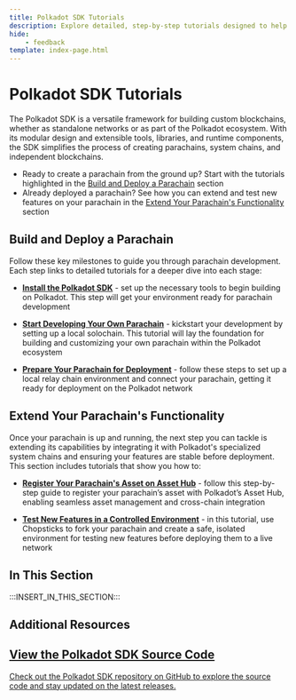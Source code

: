 ```yaml
---
title: Polkadot SDK Tutorials
description: Explore detailed, step-by-step tutorials designed to help you gain hands-on experience building custom solutions with the Polkadot SDK.
hide: 
    - feedback
template: index-page.html
---
```


# Polkadot SDK Tutorials

The Polkadot SDK is a versatile framework for building custom blockchains, whether as standalone networks or as part of the Polkadot ecosystem. With its modular design and extensible tools, libraries, and runtime components, the SDK simplifies the process of creating parachains, system chains, and independent blockchains.

- Ready to create a parachain from the ground up? Start with the tutorials highlighted in the [Build and Deploy a Parachain](#build-and-deploy-a-parachain) section
- Already deployed a parachain? See how you can extend and test new features on your parachain in the [Extend Your Parachain's Functionality](#extend-your-parachains-functionality) section

## Build and Deploy a Parachain

Follow these key milestones to guide you through parachain development. Each step links to detailed tutorials for a deeper dive into each stage:

- **[Install the Polkadot SDK](/develop/blockchains/get-started/install-polkadot-sdk/)** - set up the necessary tools to begin building on Polkadot. This step will get your environment ready for parachain development

- **[Start Developing Your Own Parachain](/tutorials/polkadot-sdk/parachains/local-chain/launch-a-local-solochain/)** - kickstart your development by setting up a local solochain. This tutorial will lay the foundation for building and customizing your own parachain within the Polkadot ecosystem

- **[Prepare Your Parachain for Deployment](/tutorials/polkadot-sdk/parachains/connect-to-relay-chain/prepare-relay-chain/)** - follow these steps to set up a local relay chain environment and connect your parachain, getting it ready for deployment on the Polkadot network

## Extend Your Parachain's Functionality

Once your parachain is up and running, the next step you can tackle is extending its capabilities by integrating it with Polkadot's specialized system chains and ensuring your features are stable before deployment. This section includes tutorials that show you how to:

- **[Register Your Parachain's Asset on Asset Hub](https://tutorials.polkadot-sdk/system-chains/asset-hub/register-foreign-asset/)** - follow this step-by-step guide to register your parachain’s asset with Polkadot’s Asset Hub, enabling seamless asset management and cross-chain integration

- **[Test New Features in a Controlled Environment](https://tutorials.polkadot-sdk/testing/fork-live-chains/)** - in this tutorial, use Chopsticks to fork your parachain and create a safe, isolated environment for testing new features before deploying them to a live network

## In This Section

:::INSERT_IN_THIS_SECTION:::

## Additional Resources

<div class="subsection-wrapper">
  <div class="card">
    <a href="https://github.com/paritytech/polkadot-sdk" target="_blank">
      <h2 class="title">View the Polkadot SDK Source Code</h2>
      <p class="description">Check out the Polkadot SDK repository on GitHub to explore the source code and stay updated on the latest releases.</p>
    </a>
  </div>
</div>
